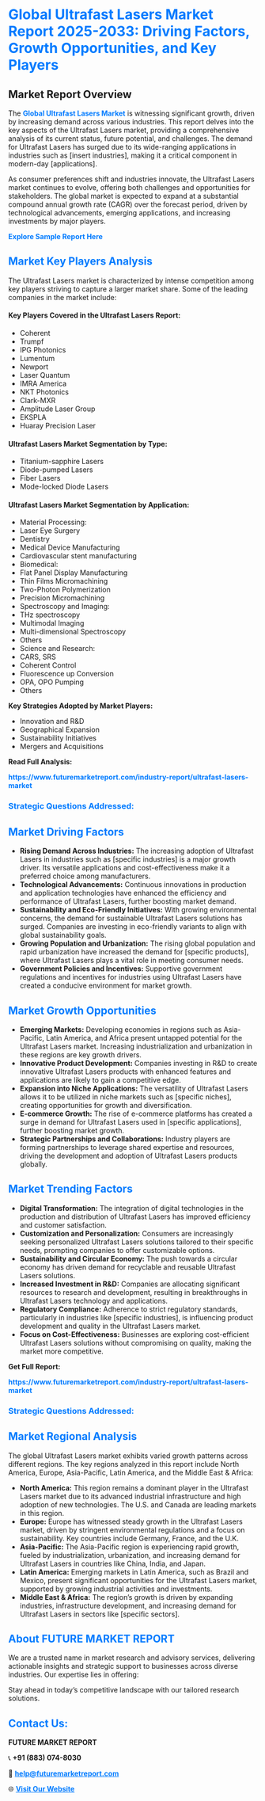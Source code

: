 <h1 style="color: #007BFF;">Global Ultrafast Lasers Market Report 2025-2033: Driving Factors, Growth Opportunities, and Key Players</h1>

<section id="overview">
<h2>Market Report Overview</h2>
<p>The <a href="https://www.futuremarketreport.com/industry-report/ultrafast-lasers-market" style="color: #007BFF; text-decoration: none;"><strong>Global Ultrafast Lasers Market</strong></a> is witnessing significant growth, driven by increasing demand across various industries. This report delves into the key aspects of the Ultrafast Lasers market, providing a comprehensive analysis of its current status, future potential, and challenges. The demand for Ultrafast Lasers has surged due to its wide-ranging applications in industries such as [insert industries], making it a critical component in modern-day [applications].</p>
<p>As consumer preferences shift and industries innovate, the Ultrafast Lasers market continues to evolve, offering both challenges and opportunities for stakeholders. The global market is expected to expand at a substantial compound annual growth rate (CAGR) over the forecast period, driven by technological advancements, emerging applications, and increasing investments by major players.</p>
</section>

<section id="overview">
<p><a href="https://www.futuremarketreport.com/request-sample/reportId=26853" style="color: #007BFF; text-decoration: none;"><strong>Explore Sample Report Here</strong></a></p>
</section>

<section id="key-players">
<h2 style="color: #007BFF;">Market Key Players Analysis</h2>
<p>The Ultrafast Lasers market is characterized by intense competition among key players striving to capture a larger market share. Some of the leading companies in the market include:</p>
<h4>Key Players Covered in the Ultrafast Lasers Report:</h4>
<ul><li>Coherent</li><li>Trumpf</li><li>IPG Photonics</li><li>Lumentum</li><li>Newport</li><li>Laser Quantum</li><li>IMRA America</li><li>NKT Photonics</li><li>Clark-MXR</li><li>Amplitude Laser Group</li><li>EKSPLA</li><li>Huaray Precision Laser</li></ul>
<h4>Ultrafast Lasers Market Segmentation by Type:</h4>
<ul><li>Titanium-sapphire Lasers</li><li>Diode-pumped Lasers</li><li>Fiber Lasers</li><li>Mode-locked Diode Lasers</li></ul>

<h4>Ultrafast Lasers Market Segmentation by Application:</h4>
<ul><li>Material Processing:</li><li>Laser Eye Surgery</li><li>Dentistry</li><li>Medical Device Manufacturing</li><li>Cardiovascular stent manufacturing</li><li>Biomedical:</li><li>Flat Panel Display Manufacturing</li><li>Thin Films Micromachining</li><li>Two-Photon Polymerization</li><li>Precision Micromachining</li><li>Spectroscopy and Imaging:</li><li>THz spectroscopy</li><li>Multimodal Imaging</li><li>Multi-dimensional Spectroscopy</li><li>Others</li><li>Science and Research:</li><li>CARS, SRS</li><li>Coherent Control</li><li>Fluorescence up Conversion</li><li>OPA, OPO Pumping</li><li>Others</li></ul>
<p><strong>Key Strategies Adopted by Market Players:</strong></p>
<ul>
<li>Innovation and R&D</li>
<li>Geographical Expansion</li>
<li>Sustainability Initiatives</li>
<li>Mergers and Acquisitions</li>
</ul>
</section>

<section>
<p><strong>Read Full Analysis: </strong></p><a href="https://www.futuremarketreport.com/industry-report/ultrafast-lasers-market" style="color: #007BFF; text-decoration: none;"><strong>https://www.futuremarketreport.com/industry-report/ultrafast-lasers-market</strong></a>
<h3 style="color: #007BFF;">Strategic Questions Addressed:</h3>
</section>

<section id="driving-factors">
<h2 style="color: #007BFF;">Market Driving Factors</h2>
<ul>
<li><strong>Rising Demand Across Industries:</strong> The increasing adoption of Ultrafast Lasers in industries such as [specific industries] is a major growth driver. Its versatile applications and cost-effectiveness make it a preferred choice among manufacturers.</li>
<li><strong>Technological Advancements:</strong> Continuous innovations in production and application technologies have enhanced the efficiency and performance of Ultrafast Lasers, further boosting market demand.</li>
<li><strong>Sustainability and Eco-Friendly Initiatives:</strong> With growing environmental concerns, the demand for sustainable Ultrafast Lasers solutions has surged. Companies are investing in eco-friendly variants to align with global sustainability goals.</li>
<li><strong>Growing Population and Urbanization:</strong> The rising global population and rapid urbanization have increased the demand for [specific products], where Ultrafast Lasers plays a vital role in meeting consumer needs.</li>
<li><strong>Government Policies and Incentives:</strong> Supportive government regulations and incentives for industries using Ultrafast Lasers have created a conducive environment for market growth.</li>
</ul>
</section>

<section id="growth-opportunities">
<h2 style="color: #007BFF;">Market Growth Opportunities</h2>
<ul>
<li><strong>Emerging Markets:</strong> Developing economies in regions such as Asia-Pacific, Latin America, and Africa present untapped potential for the Ultrafast Lasers market. Increasing industrialization and urbanization in these regions are key growth drivers.</li>
<li><strong>Innovative Product Development:</strong> Companies investing in R&D to create innovative Ultrafast Lasers products with enhanced features and applications are likely to gain a competitive edge.</li>
<li><strong>Expansion into Niche Applications:</strong> The versatility of Ultrafast Lasers allows it to be utilized in niche markets such as [specific niches], creating opportunities for growth and diversification.</li>
<li><strong>E-commerce Growth:</strong> The rise of e-commerce platforms has created a surge in demand for Ultrafast Lasers used in [specific applications], further boosting market growth.</li>
<li><strong>Strategic Partnerships and Collaborations:</strong> Industry players are forming partnerships to leverage shared expertise and resources, driving the development and adoption of Ultrafast Lasers products globally.</li>
</ul>
</section>

<section id="trending-factors">
<h2 style="color: #007BFF;">Market Trending Factors</h2>
<ul>
<li><strong>Digital Transformation:</strong> The integration of digital technologies in the production and distribution of Ultrafast Lasers has improved efficiency and customer satisfaction.</li>
<li><strong>Customization and Personalization:</strong> Consumers are increasingly seeking personalized Ultrafast Lasers solutions tailored to their specific needs, prompting companies to offer customizable options.</li>
<li><strong>Sustainability and Circular Economy:</strong> The push towards a circular economy has driven demand for recyclable and reusable Ultrafast Lasers solutions.</li>
<li><strong>Increased Investment in R&D:</strong> Companies are allocating significant resources to research and development, resulting in breakthroughs in Ultrafast Lasers technology and applications.</li>
<li><strong>Regulatory Compliance:</strong> Adherence to strict regulatory standards, particularly in industries like [specific industries], is influencing product development and quality in the Ultrafast Lasers market.</li>
<li><strong>Focus on Cost-Effectiveness:</strong> Businesses are exploring cost-efficient Ultrafast Lasers solutions without compromising on quality, making the market more competitive.</li>
</ul>
</section>

<section>
<p><strong>Get Full Report: </strong></p><a href="https://www.futuremarketreport.com/industry-report/ultrafast-lasers-market" style="color: #007BFF; text-decoration: none;"><strong>https://www.futuremarketreport.com/industry-report/ultrafast-lasers-market</strong></a>
<h3 style="color: #007BFF;">Strategic Questions Addressed:</h3>
</section>


<section id="regional-analysis">
<h2 style="color: #007BFF;">Market Regional Analysis</h2>
<p>The global Ultrafast Lasers market exhibits varied growth patterns across different regions. The key regions analyzed in this report include North America, Europe, Asia-Pacific, Latin America, and the Middle East & Africa:</p>
<ul>
<li><strong>North America:</strong> This region remains a dominant player in the Ultrafast Lasers market due to its advanced industrial infrastructure and high adoption of new technologies. The U.S. and Canada are leading markets in this region.</li>
<li><strong>Europe:</strong> Europe has witnessed steady growth in the Ultrafast Lasers market, driven by stringent environmental regulations and a focus on sustainability. Key countries include Germany, France, and the U.K.</li>
<li><strong>Asia-Pacific:</strong> The Asia-Pacific region is experiencing rapid growth, fueled by industrialization, urbanization, and increasing demand for Ultrafast Lasers in countries like China, India, and Japan.</li>
<li><strong>Latin America:</strong> Emerging markets in Latin America, such as Brazil and Mexico, present significant opportunities for the Ultrafast Lasers market, supported by growing industrial activities and investments.</li>
<li><strong>Middle East & Africa:</strong> The region’s growth is driven by expanding industries, infrastructure development, and increasing demand for Ultrafast Lasers in sectors like [specific sectors].</li>
</ul>
</section>

<footer>
<h2 style="color: #007BFF;">About FUTURE MARKET REPORT</h2>
<p>We are a trusted name in market research and advisory services, delivering actionable insights and strategic support to businesses across diverse industries. Our expertise lies in offering:</p>

<p>Stay ahead in today’s competitive landscape with our tailored research solutions.</p>

<h2 style="color: #007BFF;">Contact Us:</h2>
<p><strong>FUTURE MARKET REPORT</strong></p>
<p>📞 <strong>+91 (883) 074-8030</strong></p>
<p>📧 <strong><a href="mailto:help@futuremarketreport.com" style="color: #007BFF;">help@futuremarketreport.com</a></strong></p>
<p>🌐 <strong><a href="https://www.futuremarketreport.com/" style="color: #007BFF;">Visit Our Website</a></strong></p>
</footer>